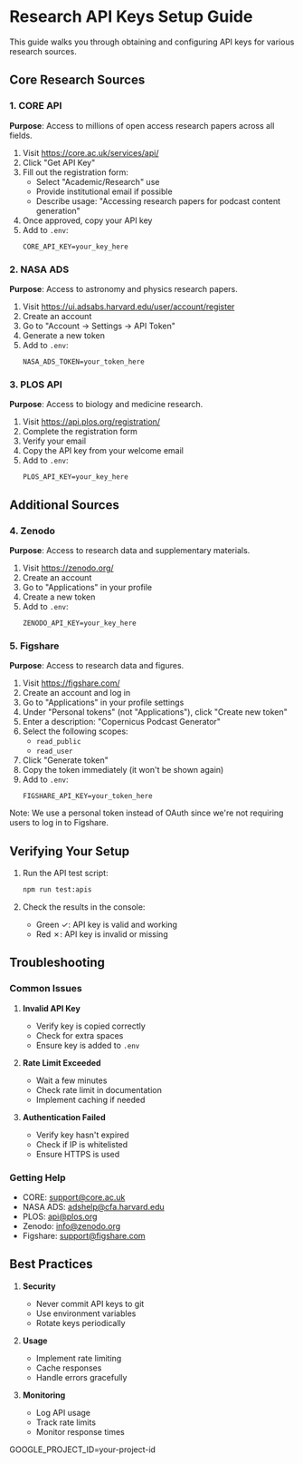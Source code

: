 # Research API Keys Setup Guide

This guide walks you through obtaining and configuring API keys for various research sources.

## Core Research Sources

### 1. CORE API
**Purpose**: Access to millions of open access research papers across all fields.

1. Visit https://core.ac.uk/services/api/
2. Click "Get API Key"
3. Fill out the registration form:
   - Select "Academic/Research" use
   - Provide institutional email if possible
   - Describe usage: "Accessing research papers for podcast content generation"
4. Once approved, copy your API key
5. Add to `.env`:
   ```
   CORE_API_KEY=your_key_here
   ```

### 2. NASA ADS
**Purpose**: Access to astronomy and physics research papers.

1. Visit https://ui.adsabs.harvard.edu/user/account/register
2. Create an account
3. Go to "Account -> Settings -> API Token"
4. Generate a new token
5. Add to `.env`:
   ```
   NASA_ADS_TOKEN=your_token_here
   ```

### 3. PLOS API
**Purpose**: Access to biology and medicine research.

1. Visit https://api.plos.org/registration/
2. Complete the registration form
3. Verify your email
4. Copy the API key from your welcome email
5. Add to `.env`:
   ```
   PLOS_API_KEY=your_key_here
   ```

## Additional Sources

### 4. Zenodo
**Purpose**: Access to research data and supplementary materials.

1. Visit https://zenodo.org/
2. Create an account
3. Go to "Applications" in your profile
4. Create a new token
5. Add to `.env`:
   ```
   ZENODO_API_KEY=your_key_here
   ```

### 5. Figshare
**Purpose**: Access to research data and figures.

1. Visit https://figshare.com/
2. Create an account and log in
3. Go to "Applications" in your profile settings
4. Under "Personal tokens" (not "Applications"), click "Create new token"
5. Enter a description: "Copernicus Podcast Generator"
6. Select the following scopes:
   - `read_public`
   - `read_user`
7. Click "Generate token"
8. Copy the token immediately (it won't be shown again)
9. Add to `.env`:
   ```
   FIGSHARE_API_KEY=your_token_here
   ```

Note: We use a personal token instead of OAuth since we're not requiring users to log in to Figshare.

## Verifying Your Setup

1. Run the API test script:
   ```bash
   npm run test:apis
   ```

2. Check the results in the console:
   - Green ✓: API key is valid and working
   - Red ✗: API key is invalid or missing

## Troubleshooting

### Common Issues

1. **Invalid API Key**
   - Verify key is copied correctly
   - Check for extra spaces
   - Ensure key is added to `.env`

2. **Rate Limit Exceeded**
   - Wait a few minutes
   - Check rate limit in documentation
   - Implement caching if needed

3. **Authentication Failed**
   - Verify key hasn't expired
   - Check if IP is whitelisted
   - Ensure HTTPS is used

### Getting Help

- CORE: support@core.ac.uk
- NASA ADS: adshelp@cfa.harvard.edu
- PLOS: api@plos.org
- Zenodo: info@zenodo.org
- Figshare: support@figshare.com

## Best Practices

1. **Security**
   - Never commit API keys to git
   - Use environment variables
   - Rotate keys periodically

2. **Usage**
   - Implement rate limiting
   - Cache responses
   - Handle errors gracefully

3. **Monitoring**
   - Log API usage
   - Track rate limits
   - Monitor response times 

GOOGLE_PROJECT_ID=your-project-id 